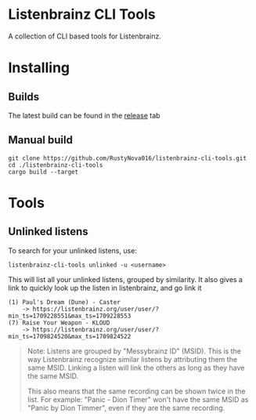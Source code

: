 # Listenbrainz CLI Tools

A collection of CLI based tools for Listenbrainz.

# Installing
## Builds
The latest build can be found in the [release](https://github.com/RustyNova016/listenbrainz-cli-tools/releases) tab

## Manual build
```shell
git clone https://github.com/RustyNova016/listenbrainz-cli-tools.git
cd ./listenbrainz-cli-tools
cargo build --target
```

# Tools
## Unlinked listens
To search for your unlinked listens, use:
```shell
listenbrainz-cli-tools unlinked -u <username>
```

This will list all your unlinked listens, grouped by similarity. 
It also gives a link to quickly look up the listen in listenbrainz, and go link it

```
(1) Paul's Dream (Dune) - Caster
    -> https://listenbrainz.org/user/user/?min_ts=1709228551&max_ts=1709228553
(7) Raise Your Weapon - KLOUD
    -> https://listenbrainz.org/user/user/?min_ts=1709824520&max_ts=1709824522
```

> Note: Listens are grouped by "Messybrainz ID" (MSID). This is the way Listenbrainz recognize similar listens 
> by attributing them the same MSID. Linking a listen will link the others as long as they have the same MSID.
> 
> This also means that the same recording can be shown twice in the list. 
> For example: "Panic - Dion Timer" won't have the same MSID as "Panic by Dion Timmer", even if they are the same recording.